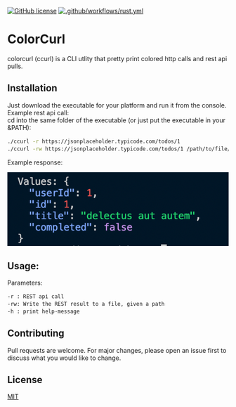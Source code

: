 [![GitHub license](https://img.shields.io/github/license/Naereen/StrapDown.js.svg)](https://github.com/Naereen/StrapDown.js/blob/master/LICENSE)
[![.github/workflows/rust.yml](https://github.com/OmarAouini/colorcurl/actions/workflows/rust.yml/badge.svg?branch=main)](https://github.com/OmarAouini/colorcurl/actions/workflows/rust.yml)
<br>

# ColorCurl

colorcurl (ccurl) is a CLI utlity that pretty print colored http calls and rest api pulls.

## Installation

Just download the executable for your platform and run it from the console.
Example rest api call:<br>
cd into the same folder of the executable (or just put the executable in your &PATH):
```bash
./ccurl -r https://jsonplaceholder.typicode.com/todos/1
./ccurl -rw https://jsonplaceholder.typicode.com/todos/1 /path/to/file/location/

```
Example response:

![Image](example.png)

## Usage:
Parameters:

```bash
-r : REST api call
-rw: Write the REST result to a file, given a path
-h : print help-message

```

## Contributing
Pull requests are welcome. For major changes, please open an issue first to discuss what you would like to change.

## License
[MIT](https://choosealicense.com/licenses/mit/)
